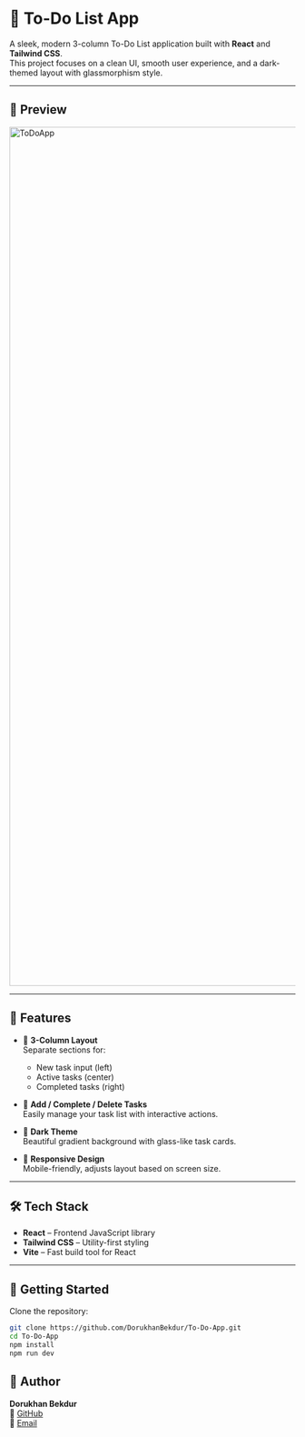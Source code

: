 # 📝 To-Do List App

A sleek, modern 3-column To-Do List application built with **React** and **Tailwind CSS**.  
This project focuses on a clean UI, smooth user experience, and a dark-themed layout with glassmorphism style.

---

## 📸 Preview

<img width="1512" alt="ToDoApp" src="https://github.com/user-attachments/assets/adb5a1f6-a528-474c-b87b-7b108274b636" />

---

## 🎯 Features

- 🔹 **3-Column Layout**  
  Separate sections for:
  - New task input (left)
  - Active tasks (center)
  - Completed tasks (right)

- 🔹 **Add / Complete / Delete Tasks**  
  Easily manage your task list with interactive actions.

- 🔹 **Dark Theme**  
  Beautiful gradient background with glass-like task cards.

- 🔹 **Responsive Design**  
  Mobile-friendly, adjusts layout based on screen size.

---

## 🛠 Tech Stack

- **React** – Frontend JavaScript library  
- **Tailwind CSS** – Utility-first styling  
- **Vite** – Fast build tool for React  

---

## 🚀 Getting Started

Clone the repository:

```bash
git clone https://github.com/DorukhanBekdur/To-Do-App.git
cd To-Do-App
npm install
npm run dev
```
## 🙌 Author

**Dorukhan Bekdur**  
💼 [GitHub](https://github.com/DorukhanBekdur)  
📧 [Email](mailto:dorukhanbekdur@gmail.com) 



